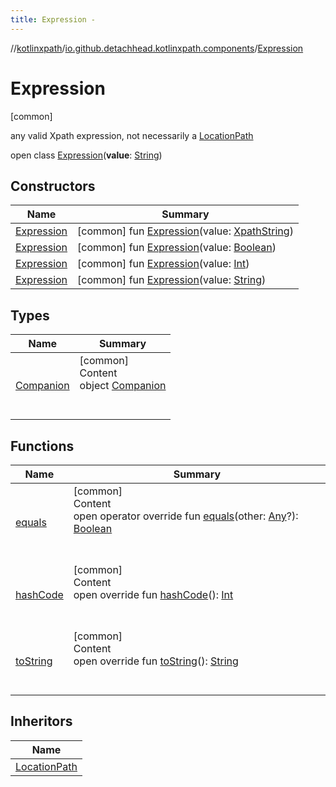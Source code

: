 ```yaml
---
title: Expression -
---
```

//[kotlinxpath](../../index.md)/[io.github.detachhead.kotlinxpath.components](../index.md)/[Expression](index.md)



# Expression  
 [common] 

any valid Xpath expression, not necessarily a [LocationPath](../-location-path/index.md)

open class [Expression](index.md)(**value**: [String](https://kotlinlang.org/api/latest/jvm/stdlib/kotlin/-string/index.html))   


## Constructors  
  
|  Name|  Summary| 
|---|---|
| [Expression](-expression.md)|  [common] fun [Expression](-expression.md)(value: [XpathString](../-xpath-string/index.md))   <br>
| [Expression](-expression.md)|  [common] fun [Expression](-expression.md)(value: [Boolean](https://kotlinlang.org/api/latest/jvm/stdlib/kotlin/-boolean/index.html))   <br>
| [Expression](-expression.md)|  [common] fun [Expression](-expression.md)(value: [Int](https://kotlinlang.org/api/latest/jvm/stdlib/kotlin/-int/index.html))   <br>
| [Expression](-expression.md)|  [common] fun [Expression](-expression.md)(value: [String](https://kotlinlang.org/api/latest/jvm/stdlib/kotlin/-string/index.html))   <br>


## Types  
  
|  Name|  Summary| 
|---|---|
| [Companion](-companion/index.md)| [common]  <br>Content  <br>object [Companion](-companion/index.md)  <br><br><br>


## Functions  
  
|  Name|  Summary| 
|---|---|
| [equals](../-operator/index.md#kotlin/Any/equals/#kotlin.Any?/PointingToDeclaration/)| [common]  <br>Content  <br>open operator override fun [equals](../-operator/index.md#kotlin/Any/equals/#kotlin.Any?/PointingToDeclaration/)(other: [Any](https://kotlinlang.org/api/latest/jvm/stdlib/kotlin/-any/index.html)?): [Boolean](https://kotlinlang.org/api/latest/jvm/stdlib/kotlin/-boolean/index.html)  <br><br><br>
| [hashCode](../-operator/index.md#kotlin/Any/hashCode/#/PointingToDeclaration/)| [common]  <br>Content  <br>open override fun [hashCode](../-operator/index.md#kotlin/Any/hashCode/#/PointingToDeclaration/)(): [Int](https://kotlinlang.org/api/latest/jvm/stdlib/kotlin/-int/index.html)  <br><br><br>
| [toString](to-string.md)| [common]  <br>Content  <br>open override fun [toString](to-string.md)(): [String](https://kotlinlang.org/api/latest/jvm/stdlib/kotlin/-string/index.html)  <br><br><br>


## Inheritors  
  
|  Name| 
|---|
| [LocationPath](../-location-path/index.md)

